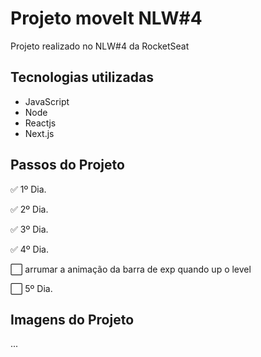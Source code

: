 # Projeto moveIt NLW#4
Projeto realizado no NLW#4 da RocketSeat

## Tecnologias utilizadas
- JavaScript
- Node
- Reactjs
- Next.js

## Passos do Projeto

:white_check_mark: 1º Dia.

:white_check_mark: 2º Dia.

:white_check_mark: 3º Dia.

:white_check_mark: 4º Dia.

:white_large_square: arrumar a animação da barra de exp quando up o level

:white_large_square: 5º Dia.

## Imagens do Projeto
...


